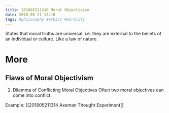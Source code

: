 ```yaml
---
title: 201805211310 Moral Objectivism
date: 2018-05-21 13:10
tags: #philosophy #ethics #morality
---
```

States that moral truths are universal. i.e. they are external to the beliefs of an individual or culture. Like a law of nature.

# More
## Flaws of Moral Objectivism
1. Dilemma of Conflicting Moral Objectives
Often two moral objectives can come into conflict.

Example: [[201805211314 Axeman Thought Experiment]]
